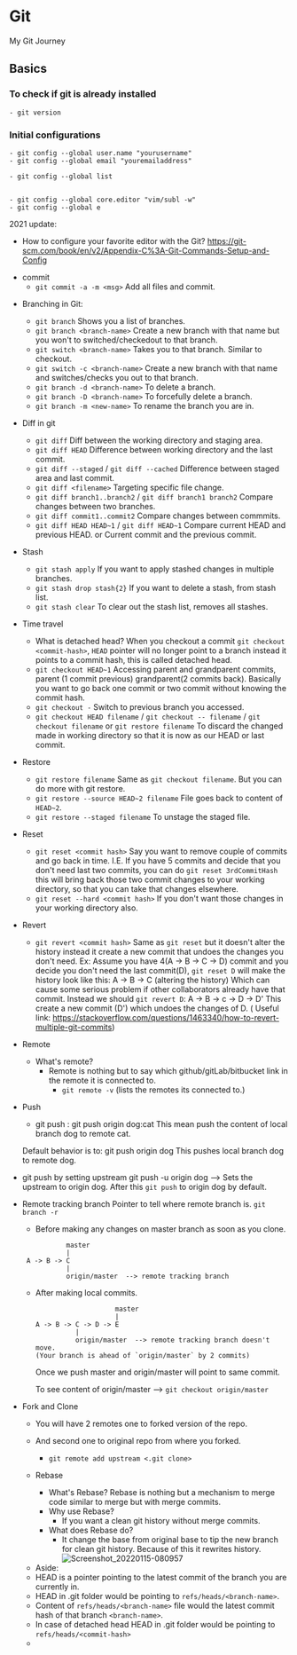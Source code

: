 # Git
My Git Journey

## Basics

### To check if git is already installed
    - git version

### Initial configurations

    - git config --global user.name "yourusername"
    - git config --global email "youremailaddress"
    
    - git config --global list
    
    
    - git config --global core.editor "vim/subl -w"
    - git config --global e



2021 update:

- How to configure your favorite editor with the Git? 
https://git-scm.com/book/en/v2/Appendix-C%3A-Git-Commands-Setup-and-Config

* commit
    * `git commit -a -m <msg>`
       Add all files and commit. 

- Branching in Git:
    - `git branch` 
        Shows you a list of branches. 
    -  `git branch <branch-name>`
        Create a new branch with that name but you won't to switched/checkedout to that branch.
    -  `git switch <branch-name>`
        Takes you to that branch. Similar to checkout.        
    -  `git switch -c <branch-name>`
       Create a new branch with that name and switches/checks you out to that branch.
    - `git branch -d <branch-name>`
        To delete a branch. 
    - `git branch -D <branch-name>`
        To forcefully delete a branch.
    - `git branch -m <new-name>`
       To rename the branch you are in. 

- Diff in git
    - `git diff`
       Diff between the working directory and staging area.
    - `git diff HEAD`
       Difference between working directory and the last commit.
    - `git diff --staged` / `git diff --cached`
      Difference between staged area and last commit. 
    - `git diff <filename>`
      Targeting specific file change.
    - `git diff branch1..branch2` / `git diff branch1 branch2`
       Compare changes between two branches.
    - `git diff commit1..commit2`
       Compare changes between commmits.
    - `git diff HEAD HEAD~1` / `git diff HEAD~1`
       Compare current HEAD and previous HEAD. or Current commit and the previous commit. 

- Stash
    - `git stash apply`
     If you want to apply stashed changes in multiple branches.
    - `git stash drop stash{2}`
     If you want to delete a stash, from stash list.
    - `git stash clear`
    To clear out the stash list, removes all stashes.

 - Time travel
    - What is detached head? 
      When you checkout a commit `git checkout <commit-hash>`,  `HEAD`  pointer will no longer point to a branch instead it points to a commit hash, this is called detached head.
    - `git checkout HEAD~1` 
       Accessing parent and grandparent commits, parent (1 commit previous) grandparent(2 commits back). Basically you want to go back one commit or two commit without knowing the commit hash. 
    - `git checkout -`
        Switch to previous branch you accessed. 
    - `git checkout HEAD filename` / `git checkout -- filename` / `git checkout filename` or `git restore filename`
        To discard the changed made in working directory so that it is now as our HEAD or last commit.

 - Restore
    - `git restore filename` 
       Same as `git checkout filename`. But you can do more with git restore.
    - `git restore --source HEAD~2 filename`
       File goes back to content of `HEAD~2`.
   - `git restore --staged filename`
      To unstage the staged file.

- Reset
    - `git reset <commit hash>`
        Say you want to remove couple of commits and go back in time. I.E. If you have 5 commits and decide that you don't need last two commits, you can do `git reset 3rdCommitHash` this will bring back those two commit changes to your working directory, so that you can take that changes elsewhere. 
    - `git reset --hard <commit hash>`
       If you don't want those changes in your working directory also.

- Revert
   - `git revert <commit hash>`
      Same as `git reset` but it doesn't alter the history instead it create a new commit that undoes the changes you don't need. 
        Ex: Assume you have 4(A -> B -> C -> D) commit and you decide you don't need the last commit(D), `git reset D` will make the history look like this: 
        A -> B -> C
        (altering the history) Which can cause some serious problem if other collaborators already have that commit.
        Instead we should `git revert D`:
        A -> B -> c -> D -> D'
        This create a new commit (D') which undoes the changes of D. 
        ( Useful link: https://stackoverflow.com/questions/1463340/how-to-revert-multiple-git-commits)    

- Remote
    - What's remote? 
        - Remote is nothing but to say which github/gitLab/bitbucket link in the remote it is connected to.
            - `git remote -v` (lists the remotes its connected to.) 

- Push
    - git push <remote> <local-branch>:<remote-branch>
      git push origin   dog:cat
        This mean push the content of local branch dog to remote cat.
        
    Default behavior is to: git push origin dog
    This pushes local branch dog to remote dog.    
    
- git push by setting upstream
    git push -u origin dog  --> Sets the upstream to origin dog. 
    After this `git push` to origin dog by default.

- Remote tracking branch
    Pointer to tell where remote branch is.
    `git branch -r`
    
    
  - Before making any changes on master branch as soon as you clone. 
  
   ``` 
              master
              |
    A -> B -> C
              |
              origin/master  --> remote tracking branch
    ```


  - After making local commits.
    
    
    ```
                        master
                        |
    A -> B -> C -> D -> E
              |
              origin/master  --> remote tracking branch doesn't move. 
    (Your branch is ahead of `origin/master` by 2 commits)
    ```
    
    Once we push master and origin/master will point to same commit.
    
    To see content of origin/master --> `git checkout origin/master`
 
 - Fork and Clone
    - You will have 2 remotes one to forked version of the repo.
    - And second one to original repo from where you forked.
    
        - `git remote add upstream <.git clone>`
    
   - Rebase
        - What's Rebase? Rebase is nothing but a mechanism to merge code similar to merge but with merge commits.
        - Why use Rebase?
            - If you want a clean git history without merge commits.
        - What does Rebase do? 
            - It change the base from original base to tip the new branch for clean git history. Because of this it rewrites history. 
    ![Screenshot_20220115-080957](https://user-images.githubusercontent.com/12951785/149617750-a953ee86-8891-4272-98c2-80ad7caeb408.jpg)

     
    * Aside: 
    * HEAD is a pointer pointing to the latest commit of the branch you are currently in. 
    * HEAD in .git folder would be pointing to `refs/heads/<branch-name>`.
    * Content of `refs/heads/<branch-name>` file would the latest commit hash of that branch `<branch-name>`.
    * In case of detached head HEAD in .git folder would be pointing to `refs/heads/<commit-hash>`
    * 
            
